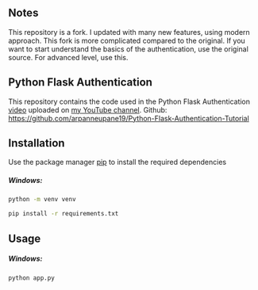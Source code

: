 ## Notes

This repository is a fork. I updated with many new features, using modern approach. This fork is more complicated compared to the original. If you want to start understand the basics of the authentication, use the original source. For advanced level, use this.

## Python Flask Authentication

This repository contains the code used in the Python Flask Authentication [video](https://www.youtube.com/watch?v=71EU8gnZqZQ) uploaded on [my YouTube channel](https://www.youtube.com/watch?v=71EU8gnZqZQ).
Github: https://github.com/arpanneupane19/Python-Flask-Authentication-Tutorial

## Installation

Use the package manager [pip](https://pip.pypa.io/en/stable/) to install the required dependencies

##### Windows:
```zsh
python -m venv venv
```
```zsh
pip install -r requirements.txt 
```

## Usage

##### Windows:
```zsh
python app.py
```
